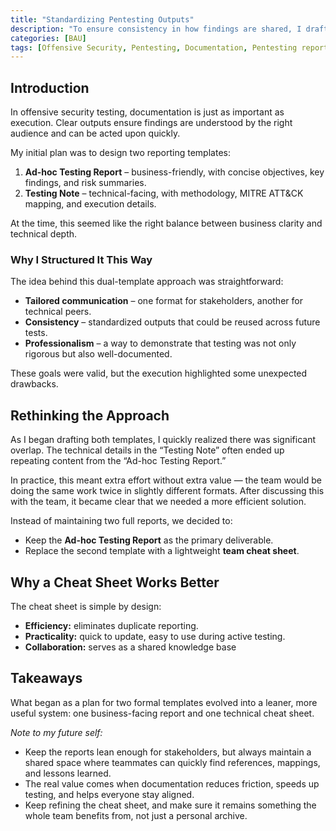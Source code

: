 ```yaml
---
title: "Standardizing Pentesting Outputs"
description: "To ensure consistency in how findings are shared, I drafted two standardized templates."
categories: [BAU]
tags: [Offensive Security, Pentesting, Documentation, Pentesting report, Knowledge Sharing]
---
```


## Introduction

In offensive security testing, documentation is just as important as execution. Clear outputs ensure findings are understood by the right audience and can be acted upon quickly.  

My initial plan was to design two reporting templates:  

1. **Ad-hoc Testing Report** – business-friendly, with concise objectives, key findings, and risk summaries.  
2. **Testing Note** – technical-facing, with methodology, MITRE ATT&CK mapping, and execution details.  

At the time, this seemed like the right balance between business clarity and technical depth.

### Why I Structured It This Way

The idea behind this dual-template approach was straightforward:  

- **Tailored communication** – one format for stakeholders, another for technical peers.  
- **Consistency** – standardized outputs that could be reused across future tests.  
- **Professionalism** – a way to demonstrate that testing was not only rigorous but also well-documented.  

These goals were valid, but the execution highlighted some unexpected drawbacks.

## Rethinking the Approach

As I began drafting both templates, I quickly realized there was significant overlap. The technical details in the “Testing Note” often ended up repeating content from the “Ad-hoc Testing Report.”  

In practice, this meant extra effort without extra value — the team would be doing the same work twice in slightly different formats. After discussing this with the team, it became clear that we needed a more efficient solution.  

Instead of maintaining two full reports, we decided to:  
- Keep the **Ad-hoc Testing Report** as the primary deliverable.  
- Replace the second template with a lightweight **team cheat sheet**.  

## Why a Cheat Sheet Works Better

The cheat sheet is simple by design:  
- **Efficiency:** eliminates duplicate reporting.  
- **Practicality:** quick to update, easy to use during active testing.  
- **Collaboration:** serves as a shared knowledge base  

## Takeaways

What began as a plan for two formal templates evolved into a leaner, more useful system: one business-facing report and one technical cheat sheet.  

*Note to my future self:* 
- Keep the reports lean enough for stakeholders, but always maintain a shared space where teammates can quickly find references, mappings, and lessons learned.  
- The real value comes when documentation reduces friction, speeds up testing, and helps everyone stay aligned. 
- Keep refining the cheat sheet, and make sure it remains something the whole team benefits from, not just a personal archive.

